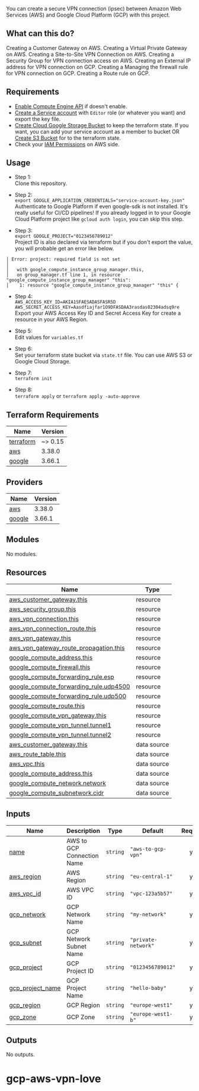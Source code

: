 You can create a secure VPN connection (ipsec) between Amazon Web Services (AWS) and Google Cloud Platform (GCP) with this project.

## What can this do?

Creating a Customer Gateway on AWS.
Creating a Virtual Private Gateway on AWS.
Creating a Site-to-Site VPN Connection on AWS.
Creating a Security Group for VPN connection access on AWS.
Creating an External IP address for VPN connection on GCP.
Creating a Managing the firewall rule for VPN connection on GCP.
Creating a Route rule on GCP.


## Requirements

- [Enable Compute Engine API](https://console.cloud.google.com/marketplace/product/google/compute.googleapis.com) if doesn't enable.
- [Create a Service account](https://console.cloud.google.com/iam-admin/serviceaccounts) with `Editor` role (or whatever you want) and export the key file.
- [Create Cloud Google Storage Bucket](https://console.cloud.google.com/storage/create-bucket) to keep the terraform state. If you want, you can add your service account as a member to bucket OR [Create S3 Bucket](https://s3.console.aws.amazon.com/s3/bucket/create?region=eu-central-1) for to the terraform state.
- Check your [IAM Permissions](https://console.aws.amazon.com/iam/home) on AWS side.

## Usage

- Step 1:\
Clone this repository.

- Step 2:\
`export GOOGLE_APPLICATION_CREDENTIALS="service-account-key.json"`\
Authenticate to Google Platform if even google-sdk is not installed. It's really useful for CI/CD pipelines! If you already logged in to your Google Cloud Platform project like `gcloud auth login`, you can skip this step.

- Step 3:\
`export GOOGLE_PROJECT="0123456789012"`\
Project ID is also declared via terraform but if you don't export the value, you will probable get an error like below.

```
│ Error: project: required field is not set
│
│   with google_compute_instance_group_manager.this,
│   on group_manager.tf line 1, in resource "google_compute_instance_group_manager" "this":
│    1: resource "google_compute_instance_group_manager" "this" {
```

- Step 4:\
`AWS_ACCESS_KEY_ID=AKIA1SFAESADASFASR5D`\
`AWS_SECRET_ACCESS_KEY=Aasdfiajfar1O9DFASDAA3rasdas02304adsq9re`\
Export your AWS Access Key ID and Secret Access Key for create a resource in your AWS Region.

- Step 5:\
Edit values for `variables.tf` 

- Step 6:\
Set your terraform state bucket via `state.tf` file. You can use AWS S3 or Google Cloud Storage.

- Step 7:\
`terraform init`

- Step 8:\
`terraform apply` or `terraform apply -auto-approve`

## Terraform Requirements

| Name | Version |
|------|---------|
| <a name="requirement_terraform"></a> [terraform](#requirement\_terraform) | ~> 0.15 |
| <a name="requirement_aws"></a> [aws](#requirement\_aws) | 3.38.0 |
| <a name="requirement_google"></a> [google](#requirement\_google) | 3.66.1 |

## Providers

| Name | Version |
|------|---------|
| <a name="provider_aws"></a> [aws](#provider\_aws) | 3.38.0 |
| <a name="provider_google"></a> [google](#provider\_google) | 3.66.1 |

## Modules

No modules.

## Resources

| Name | Type |
|------|------|
| [aws_customer_gateway.this](https://registry.terraform.io/providers/hashicorp/aws/3.38.0/docs/resources/customer_gateway) | resource |
| [aws_security_group.this](https://registry.terraform.io/providers/hashicorp/aws/3.38.0/docs/resources/security_group) | resource |
| [aws_vpn_connection.this](https://registry.terraform.io/providers/hashicorp/aws/3.38.0/docs/resources/vpn_connection) | resource |
| [aws_vpn_connection_route.this](https://registry.terraform.io/providers/hashicorp/aws/3.38.0/docs/resources/vpn_connection_route) | resource |
| [aws_vpn_gateway.this](https://registry.terraform.io/providers/hashicorp/aws/3.38.0/docs/resources/vpn_gateway) | resource |
| [aws_vpn_gateway_route_propagation.this](https://registry.terraform.io/providers/hashicorp/aws/3.38.0/docs/resources/vpn_gateway_route_propagation) | resource |
| [google_compute_address.this](https://registry.terraform.io/providers/hashicorp/google/3.66.1/docs/resources/compute_address) | resource |
| [google_compute_firewall.this](https://registry.terraform.io/providers/hashicorp/google/3.66.1/docs/resources/compute_firewall) | resource |
| [google_compute_forwarding_rule.esp](https://registry.terraform.io/providers/hashicorp/google/3.66.1/docs/resources/compute_forwarding_rule) | resource |
| [google_compute_forwarding_rule.udp4500](https://registry.terraform.io/providers/hashicorp/google/3.66.1/docs/resources/compute_forwarding_rule) | resource |
| [google_compute_forwarding_rule.udp500](https://registry.terraform.io/providers/hashicorp/google/3.66.1/docs/resources/compute_forwarding_rule) | resource |
| [google_compute_route.this](https://registry.terraform.io/providers/hashicorp/google/3.66.1/docs/resources/compute_route) | resource |
| [google_compute_vpn_gateway.this](https://registry.terraform.io/providers/hashicorp/google/3.66.1/docs/resources/compute_vpn_gateway) | resource |
| [google_compute_vpn_tunnel.tunnel1](https://registry.terraform.io/providers/hashicorp/google/3.66.1/docs/resources/compute_vpn_tunnel) | resource |
| [google_compute_vpn_tunnel.tunnel2](https://registry.terraform.io/providers/hashicorp/google/3.66.1/docs/resources/compute_vpn_tunnel) | resource |
| [aws_customer_gateway.this](https://registry.terraform.io/providers/hashicorp/aws/3.38.0/docs/data-sources/customer_gateway) | data source |
| [aws_route_table.this](https://registry.terraform.io/providers/hashicorp/aws/3.38.0/docs/data-sources/route_table) | data source |
| [aws_vpc.this](https://registry.terraform.io/providers/hashicorp/aws/3.38.0/docs/data-sources/vpc) | data source |
| [google_compute_address.this](https://registry.terraform.io/providers/hashicorp/google/3.66.1/docs/data-sources/compute_address) | data source |
| [google_compute_network.network](https://registry.terraform.io/providers/hashicorp/google/3.66.1/docs/data-sources/compute_network) | data source |
| [google_compute_subnetwork.cidr](https://registry.terraform.io/providers/hashicorp/google/3.66.1/docs/data-sources/compute_subnetwork) | data source |

## Inputs

| Name | Description | Type | Default | Required |
|------|-------------|------|---------|:--------:|
| <a name="input_name"></a> [name](#input\_name) | AWS to GCP Connection Name | `string` | `"aws-to-gcp-vpn"` | yes |
| <a name="input_aws_region"></a> [aws\_region](#input\_aws\_region) | AWS Region | `string` | `"eu-central-1"` | yes |
| <a name="input_aws_vpc_id"></a> [aws\_vpc\_id](#input\_aws\_vpc\_id) | AWS VPC ID | `string` | `"vpc-123a5b57"` | yes |
| <a name="input_gcp_network"></a> [gcp\_network](#input\_gcp\_network) | GCP Network Name | `string` | `"my-network"` | yes |
| <a name="input_gcp_subnet"></a> [gcp\_subnet](#input\_gcp\_subnet) | GCP Network Subnet Name | `string` | `"private-network"` | yes |
| <a name="input_gcp_project"></a> [gcp\_project](#input\_gcp\_project) | GCP Project ID | `string` | `"0123456789012"` | yes |
| <a name="input_gcp_project_name"></a> [gcp\_project\_name](#input\_gcp\_project\_name) | GCP Project Name | `string` | `"hello-baby"` | yes |
| <a name="input_gcp_region"></a> [gcp\_region](#input\_gcp\_region) | GCP Region | `string` | `"europe-west1"` | yes |
| <a name="input_gcp_zone"></a> [gcp\_zone](#input\_gcp\_zone) | GCP Zone | `string` | `"europe-west1-b"` | yes |

## Outputs

No outputs.
# gcp-aws-vpn-love
